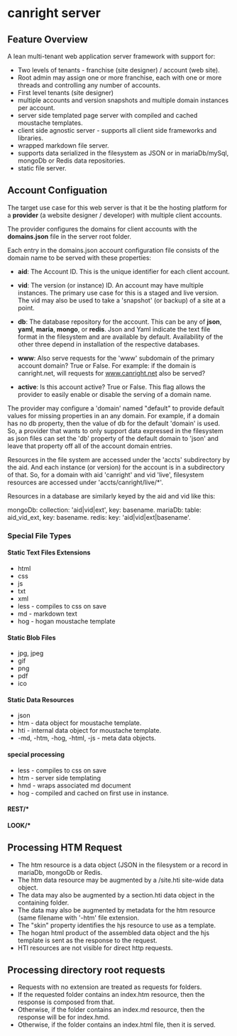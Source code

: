 # canright server

## Feature Overview

A lean multi-tenant web application server framework with support for:

- Two levels of tenants - franchise (site designer) / account (web site).
- Root admin may assign one or more franchise, each with one or more threads and controlling any number of accounts.
- First level tenants (site designer)
- multiple accounts and version snapshots and multiple domain instances per account.
- server side templated page server with compiled and cached moustache templates.
- client side agnostic server - supports all client side frameworks and libraries.
- wrapped markdown file server.
- supports data serialized in the filesystem as JSON or in mariaDb/mySql, mongoDb or Redis data repositories.
- static file server.

## Account Configuation

The target use case for this web server is that it be the hosting platform for a **provider** (a website designer / developer) with multiple client accounts.

The provider configures the domains for client accounts with the **domains.json** file in the server root folder.

Each entry in the domains.json account configuration file consists of the domain name to be served with these properties:

- **aid**: The Account ID.  This is the unique identifier for each client account.

- **vid**: The version (or instance) ID.  An account may have multiple instances.  The primary use case for this is a staged and live version.  The vid may also be used to take a 'snapshot' (or backup) of a site at a point.

- **db**: The database repository for the account.  This can be any of **json**, **yaml**, **maria**, **mongo**, or **redis**.  Json and Yaml indicate the text file format in the filesystem and are available by default.  Availability of the other three depend in installation of the respective databases.

- **www**: Also serve requests for the 'www' subdomain of the primary account domain?  True or False.  For example: if the domain is canright.net, will requests for www.canright.net also be served?

- **active**: Is this account active?  True or False.  This flag allows the provider to easily enable or disable the serving of a domain name.

The provider may configure a 'domain' named "default" to provide default values for missing properties in an any domain.  For example, if a domain has no db property, then the value of db for the default 'domain' is used.  So, a provider that wants to only support data expressed in the filesystem as json files can set the 'db' property of the default domain to 'json' and leave that property off all of the account domain entries.

Resources in the file system are accessed under the 'accts' subdirectory by the aid.  And each instance (or version) for the account is in a subdirectory of that.  So, for a domain with aid 'canright' and vid 'live', filesystem resources are accessed under 'accts/canright/live/*'.

Resources in a database are similarly keyed by the aid and vid like this:

mongoDb: collection: 'aid|vid|ext', key: basename.
mariaDb: table: aid_vid_ext, key: basename.
redis:   key: 'aid|vid|ext|basename'.

### Special File Types

#### Static Text Files Extensions

- html
- css
- js
- txt
- xml
- less - compiles to css on save
- md - markdown text
- hog - hogan moustache template

#### Static Blob Files

- jpg, jpeg
- gif
- png
- pdf
- ico

#### Static Data Resources

- json
- htm - data object for moustache template.
- hti - internal data object for moustache template.
- -md, -htm, -hog, -html, -js - meta data objects.

#### special processing

- less - compiles to css on save
- htm - server side templating
- hmd - wraps associated md document
- hog - compiled and cached on first use in instance.

#### REST/*

#### LOOK/*

## Processing HTM Request

- The htm resource is a data object (JSON in the filesystem or a record in mariaDb, mongoDb or Redis.
- The htm data resource may be augmented by a /site.hti site-wide data object.
- The data may also be augmented by a section.hti data object in the containing folder.
- The data may also be augmented by metadata for the htm resource (same filename with '-htm' file extension.
- The "skin" property identifies the hjs resource to use as a template.
- The hogan html product of the assembled data object and the hjs template is sent as the response to the request.
- HTI resources are not visible for direct http requests.

## Processing directory root requests

- Requests with no extension are treated as requests for folders.
- If the requested folder contains an index.htm resource, then the response is composed from that.
- Otherwise, if the folder contains an index.md resource, then the response will be for index.hmd.
- Otherwise, if the folder contains an index.html file, then it is served.

